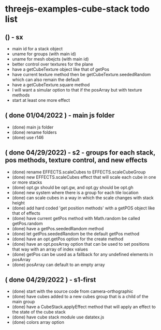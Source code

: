 # threejs-examples-cube-stack todo list

## () - sx
* main id for a stack object
* uname for groups (with main id)
* uname for mesh obejcts (with main id)
* better control over textures for the plane
* have a getCubeTexture object like that of getPos
* have current texture method then be getCubeTexture.seededRandom which can also remain the default
* have a getCubeTexture.square method
* I will want a simular option to that if the posArray but with texture methods
* start at least one more effect


## ( done 01/04/2022 ) - main js folder
* (done) main js folder
* (done) rename folders
* (done) use r146

## ( done 04/29/2022) - s2 - groups for each stack, pos methods, texture control, and new effects
* (done) rename EFFECTS.scaleCubes to EFFECTS.scaleCubeGroup
* (done) new EFFECTS.scaleCubes effect that will scale each cube in one or more stacks
* (done) opt.gx should be opt.gw, and opt.gy should be opt.gh
* (done) new system where there is a group for each tile location
* (done) can scale cubes in a way in which the scale changes with stack height
* (done) add hard coded 'get position methods' with a getPOS object like that of effects
* (done) have current getPos method with Math.random be called getPos.random
* (done) have a getPos.seededRandom method
* (done) let getPos.seededRandom be the default getPos method
* (done) have an opt.getPos option for the create method
* (done) have an opt.posArray option that can be used to set positions that way with an array of index values
* (done) getPos can be used as a fallback for any undefined elements in posArray
* (done) posArray can default to an empty array

## ( done 04/29/2022 ) - s1-first
* (done) start with the source code from camera-orthographic
* (done) have cubes added to a new cubes group that is a child of the main group
* (done) have a CubeStack.applyEffect method that will apply an effect to the state of the cube stack
* (done) have cube stack module use datatex.js
* (done) colors array option

